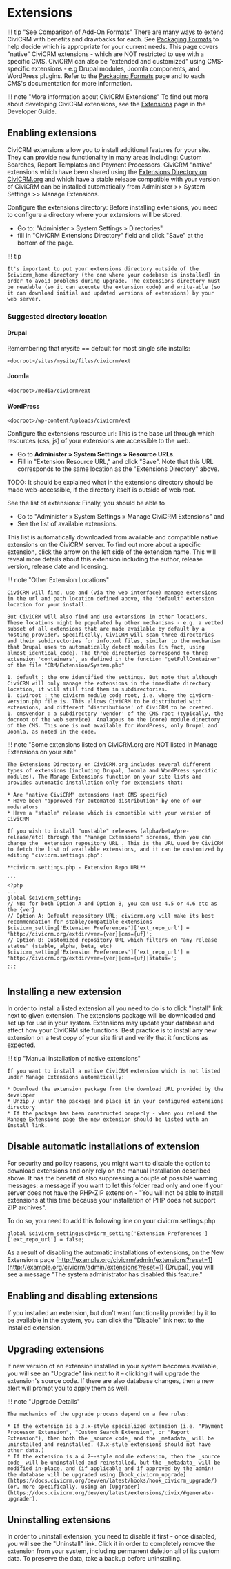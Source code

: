 # Extensions

!!! tip "See Comparison of Add-On Formats"
    There are many ways to extend CiviCRM with benefits and drawbacks for each. See [Packaging Formats](https://docs.civicrm.org/dev/en/latest/extensions/packaging/) to help decide which is appropriate for your current needs. This page covers "native" CiviCRM extensions - which are NOT restricted to use with a specific CMS. CiviCRM can also be "extended and customized" using CMS-specific extensions - e.g Drupal modules, Joomla components, and WordPress plugins. Refer to the [Packaging Formats](https://docs.civicrm.org/dev/en/latest/extensions/packaging/) page and to each CMS's documentation for more information.

!!! note "More information about CiviCRM Extensions"
    To find out more about developing CiviCRM extensions, see the [Extensions](https://docs.civicrm.org/dev/en/latest/extensions/) page in the Developer Guide.

## Enabling extensions

CiviCRM extensions allow you to install additional features for your site. They can provide new functionality in many areas including: Custom Searches, Report Templates and Payment Processors. CiviCRM "native" extensions which have been shared using the [Extensions Directory on CiviCRM.org](http://civicrm.org/extensions) and which have a stable release compatible with your version of CiviCRM can be installed automatically from Administer >> System Settings >> Manage Extensions.

Configure the extensions directory:
 Before installing extensions, you need to configure a directory where your extensions will be stored.

* Go to: "Administer » System Settings » Directories"
* fill in "CiviCRM Extensions Directory" field and click "Save" at the bottom of the page.

!!! tip

    It's important to put your extensions directory outside of the $civicrm_home directory (the one where your codebase is installed) in order to avoid problems during upgrade. The extensions directory must be readable (so it can execute the extension code) and write-able (so it can download initial and updated versions of extensions) by your web server.


### Suggested directory location

#### Drupal

Remembering that mysite == default for most single site installs:

`<docroot>/sites/mysite/files/civicrm/ext`

#### Joomla

`<docroot>/media/civicrm/ext`

#### WordPress

`<docroot>/wp-content/uploads/civicrm/ext`


Configure the extensions resource url:
 This is the base url through which resources (css, js) of your extensions are accessible to the web.

* Go to **Administer » System Settings » Resource URLs**.
* Fill in "<label for="extensionsURL">Extension Resource URL</label>," and click "Save".
 Note that this URL corresponds to the same location as the "Extensions Directory" above.

TODO: It should be explained what in the extensions directory should be made web-accessible, if the directory itself is outside of web root.

See the list of extensions:
 Finally, you should be able to

* Go to "Administer » System Settings » Manage CiviCRM Extensions" and
* See the list of available extensions.

This list is automatically downloaded from available and compatible native extensions on the CiviCRM server. To find out more about a specific extension, click the arrow on the left side of the extension name. This will reveal more details about this extension including the author, release version, release date and licensing.

!!! note "Other Extension Locations"

    CiviCRM will find, use and (via the web interface) manage extensions in the url and path location defined above, the "default" extension location for your install.

    But CiviCRM will also find and use extensions in other locations. These locations might be populated by other mechanisms - e.g. a vetted subset of all extensions that are made available by default by a hosting provider. Specifically, CiviCRM will scan three directories and their subdirectories for info.xml files, similar to the mechanism that Drupal uses to automatically detect modules (in fact, using almost identical code). The three directories correspond to three extension 'containers', as defined in the function "getFullContainer" of the file "CRM/Extension/System.php"

    1. default : the one identified the settings. But note that although CiviCRM will only manage the extensions in the immediate directory location, it will still find them in subdirectories.
    1. civiroot : the civicrm module code root, i.e. where the civicrm-version.php file is. This allows CiviCRM to be distributed with extensions, and different 'distributions' of CiviCRM to be created.
    1. cmsvendor : a subdirectory 'vendor' of the CMS root (typically, the docroot of the web service). Analagous to the (core) module directory of the CMS. This one is not available for WordPress, only Drupal and Joomla, as noted in the code.

!!! note "Some extensions listed on CIviCRM.org are NOT listed in Manage Extensions on your site"

    The Extensions Directory on CiviCRM.org includes several different types of extensions (including Drupal, Joomla and WordPress specific modules). The Manage Extensions function on your site lists and provides automatic installation only for extensions that:

    * Are "native CiviCRM" extensions (not CMS specific)
    * Have been "approved for automated distribution" by one of our moderators
    * Have a "stable" release which is compatible with your version of CiviCRM

    If you wish to install "unstable" releases (alpha/beta/pre-release/etc) through the "Manage Extensions" screens, then you can change the _extension repository URL_. This is the URL used by CiviCRM to fetch the list of available extensions, and it can be customized by editing "civicrm.settings.php":

    **civicrm.settings.php - Extension Repo URL**

    ```
    <?php
    ...
    global $civicrm_setting;
    // NB: for both Option A and Option B, you can use 4.5 or 4.6 etc as the {ver}
    // Option A: Default repository URL; civicrm.org will make its best recommendation for stable/compatible extensions
    $civicrm_setting['Extension Preferences']['ext_repo_url'] = 'http://civicrm.org/extdir/ver={ver}|cms={uf}';
    // Option B: Customized repository URL which filters on "any release status" (stable, alpha, beta, etc)
    $civicrm_setting['Extension Preferences']['ext_repo_url'] = 'http://civicrm.org/extdir/ver={ver}|cms={uf}|status=';
    ...
    ```


## Installing a new extension

In order to install a listed extension all you need to do is to click "Install" link next to given extension. The extensions package will be downloaded and set up for use in your system. Extensions may update your database and affect how your CiviCRM site functions. Best practice is to install any new extension on a test copy of your site first and verify that it functions as expected.

!!! tip "Manual installation of native extensions"

    If you want to install a native CiviCRM extension which is not listed under Manage Extensions automatically:

    * Download the extension package from the download URL provided by the developer
    * Unzip / untar the package and place it in your configured extensions directory
    * If the package has been constructed properly - when you reload the Manage Extensions page the new extension should be listed with an Install link.

## Disable automatic installations of extension

For security and policy reasons, you might want to disable the option to download extensions and only rely on the manual installation described above. It has the benefit of also suppressing a couple of possible warning messages: a message if you want to let this folder read only and one if your server does not have the PHP-ZIP extension - "You will not be able to install extensions at this time because your installation of PHP does not support ZIP archives".

To do so, you need to add this following line on your civicrm.settings.php

```
global $civicrm_setting;$civicrm_setting['Extension Preferences']['ext_repo_url'] = false;
```

As a result of disabling the automatic installations of extensions, on the New Extensions page [http://example.org/civicrm/admin/extensions?reset=1](http://example.org/civicrm/admin/extensions?reset=1) (Drupal), you will see a message "The system administrator has disabled this feature."

## Enabling and disabling extensions

If you installed an extension, but don't want functionality provided by it to be available in the system, you can click the "Disable" link next to the installed extension.

## Upgrading extensions

If new version of an extension installed in your system becomes available, you will see an "Upgrade" link next to it – clicking it will upgrade the extension's source code. If there are also database changes, then a new alert will prompt you to apply them as well.

!!! note "Upgrade Details"

    The mechanics of the upgrade process depend on a few rules:

    * If the extension is a 3.x-style specialized extension (i.e. "Payment Processor Extension", "Custom Search Extension", or "Report Extension"), then both the _source code_ and the _metadata_ will be uninstalled and reinstalled. (3.x-style extensions should not have other data.)
    * If the extension is a 4.2+-style module extension, then the _source code_ will be uninstalled and reinstalled, but the _metadata_ will be modified in-place, and (if applicable and if approved by the admin) the database will be upgraded using [hook_civicrm_upgrade](https://docs.civicrm.org/dev/en/latest/hooks/hook_civicrm_upgrade/) (or, more specifically, using an [Upgrader](https://docs.civicrm.org/dev/en/latest/extensions/civix/#generate-upgrader).

## Uninstalling extensions

In order to uninstall extension, you need to disable it first - once disabled, you will see the "Uninstall" link. Click it in order to completely remove the extension from your system, including permanent deletion all of its custom data. To preserve the data, take a backup before uninstalling.
